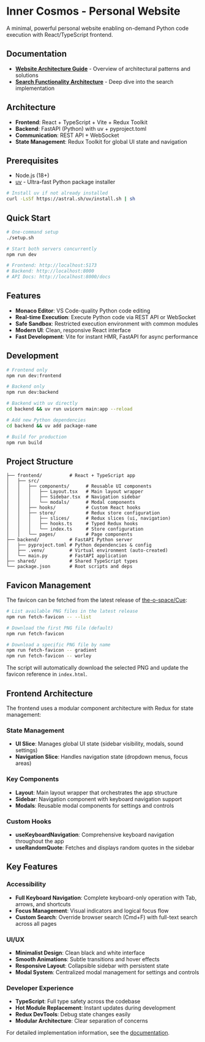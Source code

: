 # Inner Cosmos - Personal Website

A minimal, powerful personal website enabling on-demand Python code execution with React/TypeScript frontend.

## Documentation

- **[Website Architecture Guide](docs/WEBSITE_ARCHITECTURE.md)** - Overview of architectural patterns and solutions
- **[Search Functionality Architecture](docs/SEARCH_ARCHITECTURE.md)** - Deep dive into the search implementation

## Architecture

- **Frontend**: React + TypeScript + Vite + Redux Toolkit
- **Backend**: FastAPI (Python) with uv + pyproject.toml
- **Communication**: REST API + WebSocket
- **State Management**: Redux Toolkit for global UI state and navigation

## Prerequisites

- Node.js (18+)
- [uv](https://github.com/astral-sh/uv) - Ultra-fast Python package installer

```bash
# Install uv if not already installed
curl -LsSf https://astral.sh/uv/install.sh | sh
```

## Quick Start

```bash
# One-command setup
./setup.sh

# Start both servers concurrently
npm run dev

# Frontend: http://localhost:5173
# Backend: http://localhost:8000
# API Docs: http://localhost:8000/docs
```

## Features

- **Monaco Editor**: VS Code-quality Python code editing
- **Real-time Execution**: Execute Python code via REST API or WebSocket
- **Safe Sandbox**: Restricted execution environment with common modules
- **Modern UI**: Clean, responsive React interface
- **Fast Development**: Vite for instant HMR, FastAPI for async performance

## Development

```bash
# Frontend only
npm run dev:frontend

# Backend only  
npm run dev:backend

# Backend with uv directly
cd backend && uv run uvicorn main:app --reload

# Add new Python dependencies
cd backend && uv add package-name

# Build for production
npm run build
```

## Project Structure

```
├── frontend/          # React + TypeScript app
│   ├── src/
│   │   ├── components/      # Reusable UI components
│   │   │   ├── Layout.tsx   # Main layout wrapper
│   │   │   ├── Sidebar.tsx  # Navigation sidebar
│   │   │   └── modals/      # Modal components
│   │   ├── hooks/           # Custom React hooks
│   │   ├── store/           # Redux store configuration
│   │   │   ├── slices/      # Redux slices (ui, navigation)
│   │   │   ├── hooks.ts     # Typed Redux hooks
│   │   │   └── index.ts     # Store configuration
│   │   └── pages/           # Page components
├── backend/           # FastAPI Python server
│   ├── pyproject.toml # Python dependencies & config
│   ├── .venv/         # Virtual environment (auto-created)
│   └── main.py        # FastAPI application
├── shared/            # Shared TypeScript types
└── package.json       # Root scripts and deps
```

## Favicon Management

The favicon can be fetched from the latest release of [the-o-space/Cue](https://github.com/the-o-space/Cue):

```bash
# List available PNG files in the latest release
npm run fetch-favicon -- --list

# Download the first PNG file (default)
npm run fetch-favicon

# Download a specific PNG file by name
npm run fetch-favicon -- gradient
npm run fetch-favicon -- worley
```

The script will automatically download the selected PNG and update the favicon reference in `index.html`.

## Frontend Architecture

The frontend uses a modular component architecture with Redux for state management:

### State Management
- **UI Slice**: Manages global UI state (sidebar visibility, modals, sound settings)
- **Navigation Slice**: Handles navigation state (dropdown menus, focus areas)

### Key Components
- **Layout**: Main layout wrapper that orchestrates the app structure
- **Sidebar**: Navigation component with keyboard navigation support
- **Modals**: Reusable modal components for settings and controls

### Custom Hooks
- **useKeyboardNavigation**: Comprehensive keyboard navigation throughout the app
- **useRandomQuote**: Fetches and displays random quotes in the sidebar

## Key Features

### Accessibility
- **Full Keyboard Navigation**: Complete keyboard-only operation with Tab, arrows, and shortcuts
- **Focus Management**: Visual indicators and logical focus flow
- **Custom Search**: Override browser search (Cmd+F) with full-text search across all pages

### UI/UX
- **Minimalist Design**: Clean black and white interface
- **Smooth Animations**: Subtle transitions and hover effects
- **Responsive Layout**: Collapsible sidebar with persistent state
- **Modal System**: Centralized modal management for settings and controls

### Developer Experience
- **TypeScript**: Full type safety across the codebase
- **Hot Module Replacement**: Instant updates during development
- **Redux DevTools**: Debug state changes easily
- **Modular Architecture**: Clear separation of concerns

For detailed implementation information, see the [documentation](docs/). 